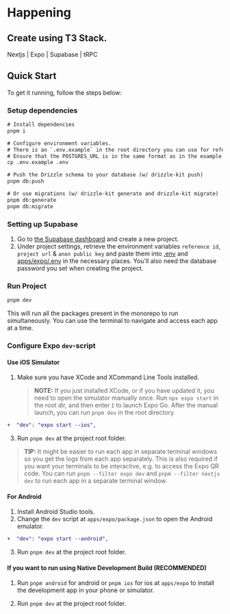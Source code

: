 # Happening

## Create using T3 Stack. 

Nextjs | Expo | Supabase | tRPC


## Quick Start

To get it running, follow the steps below:

### Setup dependencies

```diff
# Install dependencies
pnpm i

# Configure environment variables.
# There is an `.env.example` in the root directory you can use for reference
# Ensure that the POSTGRES_URL is in the same format as in the example
cp .env.example .env

# Push the Drizzle schema to your database (w/ drizzle-kit push)
pnpm db:push

# Or use migrations (w/ drizzle-kit generate and drizzle-kit migrate)
pnpm db:generate
pnpm db:migrate
```
### Setting up Supabase

1. Go to [the Supabase dashboard](https://app.supabase.com/projects) and create a new project.
2. Under project settings, retrieve the environment variables `reference id`, `project url` & `anon public key` and paste them into [.env](./.env.example) and [apps/expo/.env](./apps/expo/.env.example) in the necessary places. You'll also need the database password you set when creating the project.


### Run Project
```diff
pnpm dev
```

This will run all the packages present in the monorepo to run simultaneously. You can use the terminal to navigate and access each app at a time. 

### Configure Expo `dev`-script

#### Use iOS Simulator

1. Make sure you have XCode and XCommand Line Tools installed.
   > **NOTE:** If you just installed XCode, or if you have updated it, you need to open the simulator manually once. Run `npx expo start` in the root dir, and then enter `I` to launch Expo Go. After the manual launch, you can run `pnpm dev` in the root directory.

```diff
+  "dev": "expo start --ios",
```

3. Run `pnpm dev` at the project root folder.

> **TIP:** It might be easier to run each app in separate terminal windows so you get the logs from each app separately. This is also required if you want your terminals to be interactive, e.g. to access the Expo QR code. You can run `pnpm --filter expo dev` and `pnpm --filter nextjs dev` to run each app in a separate terminal window.

#### For Android

1. Install Android Studio tools.
2. Change the `dev` script at `apps/expo/package.json` to open the Android emulator.

```diff
+  "dev": "expo start --android",
```

3. Run `pnpm dev` at the project root folder.

#### If you want to run using Native Development Build (RECOMMENDED)

1. Run `pnpm android` for android or `pnpm ios` for ios at `apps/expo` to install the development app in your phone or simulator.

2. Run `pnpm dev` at the project root folder.
